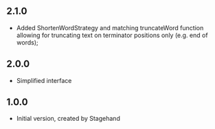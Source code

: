 ## 2.1.0

- Added ShortenWordStrategy and matching truncateWord function allowing for truncating text on terminator positions only (e.g. end of words);

## 2.0.0

- Simplified interface

## 1.0.0

- Initial version, created by Stagehand
